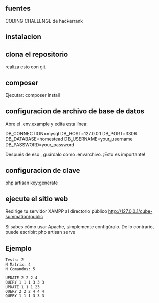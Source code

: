 ## fuentes

CODING CHALLENGE de hackerrank

## instalacion

## clona el repositorio
realiza esto con git

## composer
Ejecutar: composer install

## configuracion de archivo de base de datos
Abre el .env.example y edita esta línea:

DB_CONNECTION=mysql
DB_HOST=127.0.0.1
DB_PORT=3306
DB_DATABASE=homestead
DB_USERNAME=your_username
DB_PASSWORD=your_password

Después de eso , guárdalo como .envarchivo. ¡Esto es importante!

## configuracion de clave
php artisan key:generate

## ejecute el sitio web
Redirige tu servidor XAMPP al directorio público
http://127.0.0.1/cube-summation/public

Si sabes cómo usar Apache, simplemente configúralo. De lo contrario, puede escribir:
php artisan serve

Ejemplo
--------


    Tests: 2
	N Matrix: 4
	N Comandos: 5

	UPDATE 2 2 2 4
	QUERY 1 1 1 3 3 3
	UPDATE 1 1 1 23
	QUERY 2 2 2 4 4 4
	QUERY 1 1 1 3 3 3
